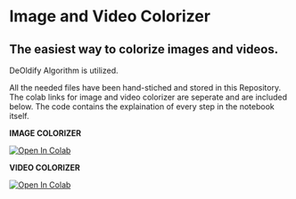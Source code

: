 
# Image and Video Colorizer
## The easiest way to colorize images and videos.

DeOldify Algorithm is utilized.

All the needed files have been hand-stiched and stored in this Repository.
The colab links for image and video colorizer are seperate and are included below.
The code contains the explaination of every step in the notebook itself.

**IMAGE COLORIZER** 

[![Open In Colab](https://colab.research.google.com/assets/colab-badge.svg)](https://colab.research.google.com/drive/1gO6o5HP6p0OSKBDjeg6ckdLDHC7pSPiH?usp=sharing)


**VIDEO COLORIZER**

[![Open In Colab](https://colab.research.google.com/assets/colab-badge.svg)](https://colab.research.google.com/drive/1EBSwTisCmODmM5EK3Hwjx95avut7hGs9?usp=sharing)
